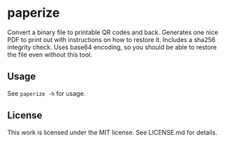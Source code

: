 # paperize
Convert a binary file to printable QR codes and back.
Generates one nice PDF to print out with instructions on how to restore it.
Includes a sha256 integrity check.
Uses base64 encoding, so you should be able to restore the file even without
this tool.

## Usage
See `paperize -h` for usage.

## License
This work is licensed under the MIT license. See LICENSE.md for details.
